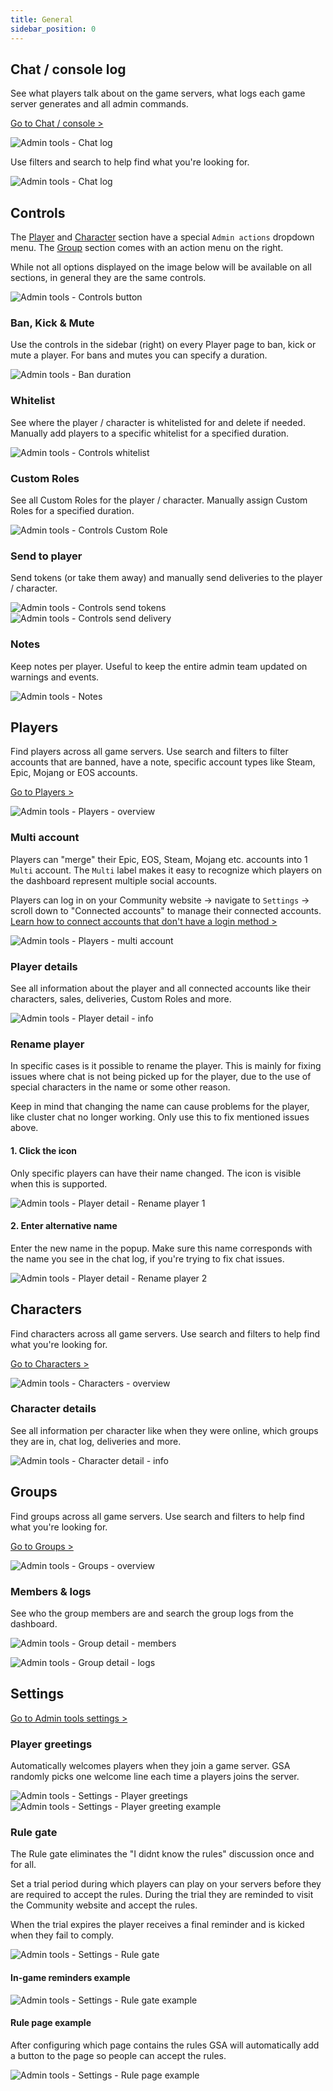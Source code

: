 ```yaml
---
title: General
sidebar_position: 0
---
```


## Chat / console log
See what players talk about on the game servers, what logs each game server generates and all admin commands.

[Go to Chat / console >](https://dash.gameserverapp.com/admintools/chatconsole)

![Admin tools - Chat log](/img/dashboard/admin_tools/general/chat_console_logs_overview.jpg)

Use filters and search to help find what you're looking for.

![Admin tools - Chat log](/img/dashboard/admin_tools/general/chatlog_search_filter.jpg)

## Controls
The [Player](#players) and [Character](#characters) section have a special `Admin actions` dropdown menu. The [Group](#groups) section comes with an action menu on the right.

While not all options displayed on the image below will be available on all sections, in general they are the same controls.

![Admin tools - Controls button](/img/dashboard/admin_tools/general/control_button.jpg)

### Ban, Kick & Mute
Use the controls in the sidebar (right) on every Player page to ban, kick or mute a player.
For bans and mutes you can specify a duration.

![Admin tools - Ban duration](/img/dashboard/admin_tools/general/controls_ban_duration.jpg)

### Whitelist
See where the player / character is whitelisted for and delete if needed.
Manually add players to a specific whitelist for a specified duration.

![Admin tools - Controls whitelist](/img/dashboard/admin_tools/general/controls_whitelist.jpg)

### Custom Roles
See all Custom Roles for the player / character. Manually assign Custom Roles for a specified duration.

![Admin tools - Controls Custom Role](/img/dashboard/admin_tools/general/controls_customrole.jpg)

### Send to player
Send tokens (or take them away) and manually send deliveries to the player / character.

![Admin tools - Controls send tokens](/img/dashboard/admin_tools/general/controls_send_tokens.jpg)
![Admin tools - Controls send delivery](/img/dashboard/admin_tools/general/controls_send_delivery.jpg)

### Notes
Keep notes per player. Useful to keep the entire admin team updated on warnings and events.

![Admin tools - Notes](/img/dashboard/admin_tools/general/controls_notes.jpg)

## Players
Find players across all game servers. Use search and filters to filter accounts that are banned, have a note, specific account types like Steam, Epic, Mojang or EOS accounts.

[Go to Players >](https://dash.gameserverapp.com/admintools/accounts)

![Admin tools - Players - overview](/img/dashboard/admin_tools/general/players_overview.jpg)

### Multi account
Players can "merge" their Epic, EOS, Steam, Mojang etc. accounts into 1 `Multi` account. The `Multi` label makes it easy to recognize which players on the dashboard represent multiple social accounts.

Players can log in on your Community website -> navigate to `Settings` -> scroll down to "Connected accounts" to manage their connected accounts. [Learn how to connect accounts that don't have a login method >](/dashboard/community/website#connect-sub-accounts-on-community-website)

![Admin tools - Players - multi account](/img/dashboard/admin_tools/general/players_overview_multi_account.jpg)

### Player details
See all information about the player and all connected accounts like their characters, sales, deliveries, Custom Roles and more.

![Admin tools - Player detail - info](/img/dashboard/admin_tools/general/player_detail_info.jpg)

### Rename player
In specific cases is it possible to rename the player. This is mainly for fixing issues where chat is not being picked up for the player, due to the use of special characters in the name or some other reason.

Keep in mind that changing the name can cause problems for the player, like cluster chat no longer working. Only use this to fix mentioned issues above.

#### 1. Click the <icon icon="fa-solid fa-pencil-alt" size="md" /> icon
Only specific players can have their name changed. The <icon icon="fa-solid fa-pencil-alt" size="md" /> icon is visible when this is supported.

![Admin tools - Player detail - Rename player 1](/img/dashboard/admin_tools/general/rename_player_1.jpg)

#### 2. Enter alternative name
Enter the new name in the popup. Make sure this name corresponds with the name you see in the chat log, if you're trying to fix chat issues.

![Admin tools - Player detail - Rename player 2](/img/dashboard/admin_tools/general/rename_player_2.jpg)

## Characters
Find characters across all game servers. Use search and filters to help find what you're looking for.

[Go to Characters >](https://dash.gameserverapp.com/admintools/characters)

![Admin tools - Characters - overview](/img/dashboard/admin_tools/general/characters_overview.jpg)

### Character details
See all information per character like when they were online, which groups they are in, chat log, deliveries and more.

![Admin tools - Character detail - info](/img/dashboard/admin_tools/general/character_detail_info.jpg)

## Groups
Find groups across all game servers. Use search and filters to help find what you're looking for.

[Go to Groups >](https://dash.gameserverapp.com/admintools/groups)

![Admin tools - Groups - overview](/img/dashboard/admin_tools/general/groups_overview.jpg)

### Members & logs
See who the group members are and search the group logs from the dashboard.

![Admin tools - Group detail - members](/img/dashboard/admin_tools/general/group_detail_characters.jpg)

![Admin tools - Group detail - logs](/img/dashboard/admin_tools/general/group_detail_log.jpg)


## Settings

[Go to Admin tools settings >](https://dash.gameserverapp.com/admintools/settings)

### Player greetings
Automatically welcomes players when they join a game server. GSA randomly picks one welcome line each time a players joins the server.

![Admin tools - Settings - Player greetings](/img/dashboard/admin_tools/general/settings_greetings.jpg)
![Admin tools - Settings - Player greeting example](/img/dashboard/admin_tools/general/player_greeting_example.jpg)

### Rule gate
The Rule gate eliminates the "I didnt know the rules" discussion once and for all.

Set a trial period during which players can play on your servers before they are required to accept the rules. During the trial they are reminded to visit the Community website and accept the rules.

When the trial expires the player receives a final reminder and is kicked when they fail to comply.

![Admin tools - Settings - Rule gate](/img/dashboard/admin_tools/general/settings_rulegate.jpg)

#### In-game reminders example
![Admin tools - Settings - Rule gate example](/img/dashboard/admin_tools/general/rule_gate_example.jpg)

#### Rule page example
After configuring which page contains the rules GSA will automatically add a button to the page so people can accept the rules.

![Admin tools - Settings - Rule page example](/img/dashboard/admin_tools/general/rule_page_example.jpg)